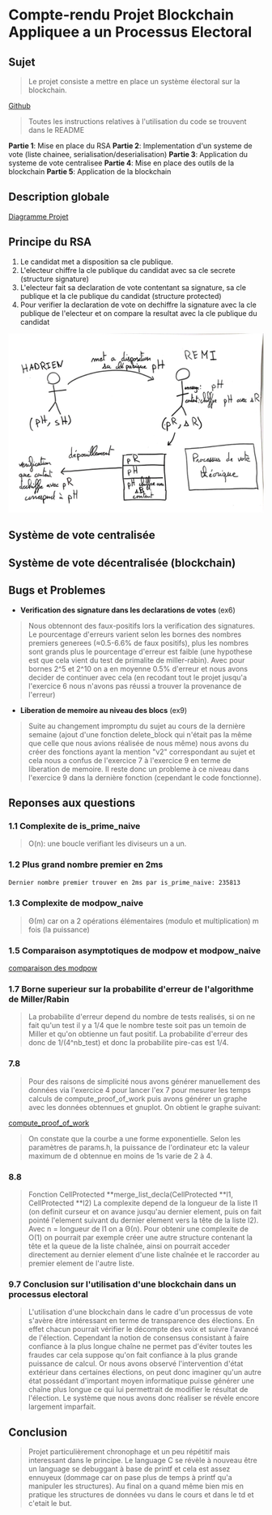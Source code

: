 # Compte-rendu Projet Blockchain Appliquee a un Processus Electoral

## Sujet

>Le projet consiste a mettre en place un système électoral sur la blockchain.

[Github](https://github.com/agapestack/DS-03)

>Toutes les instructions relatives à l'utilisation du code se trouvent dans le README

**Partie 1**: Mise en place du RSA
**Partie 2**: Implementation d'un systeme de vote (liste chainee, serialisation/deserialisation)
**Partie 3**: Application du systeme de vote centralisee
**Partie 4**: Mise en place des outils de la blockchain
**Partie 5**: Application de la blockchain

## Description globale

[Diagramme Projet](./assets/Diagramme%20Projet.pdf)

## Principe du RSA

1. Le candidat met a disposition sa cle publique.
2. L'electeur chiffre la cle publique du candidat avec sa cle secrete (structure signature)
3. L'electeur fait sa declaration de vote contentant sa signature, sa cle publique et la cle publique du candidat (structure protected)
4. Pour verifier la declaration de vote on dechiffre la signature avec la cle publique de l'electeur et on compare la resultat avec la cle publique du candidat

<center><img src="./assets/RSA_schema.jpeg"/></center>

## Système de vote centralisée

## Système de vote décentralisée (blockchain)

## Bugs et Problemes

- **Verification des signature dans les declarations de votes** (ex6)

>Nous obtennont des faux-positifs lors la verification des signatures. Le pourcentage d'erreurs varient selon les bornes des nombres premiers generees (≈0.5-6.6% de faux positifs), plus les nombres sont grands plus le pourcentage d'erreur est faible (une hypothese est que cela vient du test de primalite de miller-rabin).
Avec pour bornes 2^5 et 2^10 on a en moyenne 0.5% d'erreur et nous avons decider de continuer avec cela (en recodant tout le projet jusqu'a l'exercice 6 nous n'avons pas réussi a trouver la provenance de l'erreur)

- **Liberation de memoire au niveau des blocs** (ex9)

>Suite au changement impromptu du sujet au cours de la dernière semaine (ajout d'une fonction delete_block qui n'était pas la même que celle que nous avions réalisée de nous même) nous avons du créer des fonctions ayant la mention "v2" correspondant au sujet et cela nous a confus de l'exercice 7 à l'exercice 9 en terme de liberation de memoire. Il reste donc un probleme à ce niveau dans l'exercice 9 dans la dernière fonction (cependant le code fonctionne).

## Reponses aux questions

### 1.1 Complexite de is_prime_naive

>O(n): une boucle verifiant les diviseurs un a un.

### 1.2 Plus grand nombre premier en 2ms

```bash
Dernier nombre premier trouver en 2ms par is_prime_naive: 235813        temps=0.002212s
```

### 1.3 Complexite de modpow_naive

>Θ(m) car on a 2 opérations élémentaires (modulo et multiplication) m fois (la puissance)

### 1.5 Comparaison asymptotiques de modpow et modpow_naive

[comparaison des modpow](./assets/graphe_comparaison_exponentiation.pdf)

### 1.7 Borne superieur sur la probabilite d'erreur de l'algorithme de Miller/Rabin

>La probabilite d'erreur depend du nombre de tests realisés, si on ne fait qu'un test il y a 1/4 que le nombre teste soit pas un temoin de Miller et qu'on obtienne un faut positif. La probabilite d'erreur des donc de 1/(4^nb_test) et donc la probabilite pire-cas est 1/4.

### 7.8

>Pour des raisons de simplicité nous avons générer manuellement des données via l'exercice 4 pour lancer l'ex 7 pour mesurer les temps calculs de compute_proof_of_work puis avons générer un graphe avec les données obtennues et gnuplot. On obtient le graphe suivant: 

[compute_proof_of_work](./assets/compute_proof_of_work.pdf)

>On constate que la courbe a une forme exponentielle. Selon les paramètres de params.h, la puissance de l'ordinateur etc la valeur maximum de d obtennue en moins de 1s varie de 2 à 4.

### 8.8

>Fonction CellProtected **merge_list_decla(CellProtected **l1, CellProtected **l2)
La complexite depend de la longueur de la liste l1 (on definit curseur et on avance jusqu'au dernier element, puis on fait pointé l'element suivant du dernier element vers la tête de la liste l2). Avec n = longueur de l1 on a Θ(n).
Pour obtenir une complexite de O(1) on pourrait par exemple créer une autre structure contenant la tête et la queue de la liste chaînée, ainsi on pourrait acceder directement au dernier element d'une liste chaînée et le raccorder au premier element de l'autre liste.

### 9.7 Conclusion sur l'utilisation d'une blockchain dans un processus electoral

>L'utilisation d'une blockchain dans le cadre d'un processus de vote s'avère être intéressant en terme de transparence des élections. En effet chacun pourrait vérifier le décompte des voix et suivre l'avancé de l'élection. Cependant la notion de consensus consistant à faire confiance à la plus longue chaîne ne permet pas d'éviter toutes les fraudes car cela suppose qu'on fait confiance à la plus grande puissance de calcul. Or nous avons observé l'intervention d'état extérieur dans certaines élections, on peut donc imaginer qu'un autre état possédant d'important moyen informatique puisse générer une chaîne plus longue ce qui lui permettrait de modifier le résultat de l'élection. Le système que nous avons donc réaliser se révèle encore largement imparfait.
## Conclusion

>Projet particulièrement chronophage et un peu répétitif mais interessant dans le principe. Le language C se révèle à nouveau être un language se debuggant à base de printf et cela est assez ennuyeux (dommage car on pase plus de temps à printf qu'a manipuler les structures). Au final on a quand même bien mis en pratique les structures de données vu dans le cours et dans le td et c'etait le but.
